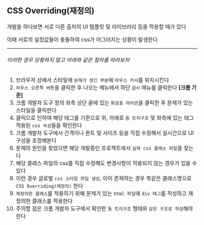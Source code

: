 ## CSS Overriding(재정의)
  
개발을 하다보면 서로 다른 출처의 UI 템플릿 및 라이브러리 등을 적용할 때가 있다  
  
이때 서로의 설정값들이 충돌하여 css가 어그러지는 상황이 발생한다  
  
---
  
###### 이러한 경우 당황하지 말고 아래와 같은 절차를 따라보자  

1. 브라우저 상에서 스타일에 `문제가 생긴 부분`에 `마우스 커서`를 위치시킨다
1. `마우스 오른쪽 버튼`을 클릭한 후 나오는 메뉴에서 하단 `검사` 메뉴를 클릭한다 **[크롬 기준]**
1. 크롬 개발자 도구 창의 좌측 상단 끝에 있는 `화살표 아이콘`을 클릭한 후 문제가 있는 스타일을 클릭한다
1. 클릭으로 인하여 해당 태그를 기준으로 위, 아래로 `돔 트리구조` 및 좌측에 있는 태그 적용된 `css 속성`들을 확인한다
1. 크롬 개발자 도구에서 간격이나 폰트 및 사이즈 등을 직접 수정해서 실시간으로 UI 구성을 조정해본다
1. 문제의 원인을 찾았으면 해당 개발중인 프로젝트에서 `실제 css 클래스 파일`을 찾는다
1. 해당 클래스 파일의 css를 직접 수정해도 변경사항이 적용되지 않는 경우가 있을 수 있다
1. 이런 경우 글로벌 `css 스타일 파일 생성`, 이미 존재하는 경우 똑같은 클래스명으로 `CSS Overriding(재정의)` 한다
1. `재정의한 클래스`를 적용하기 위해 문제가 있는 `html 파일`에 `div 태그`를 작성하고 재정의한 클래스를 적용한다
1. 주의할 점은 크롬 개발자 도구에서 확인한 `돔 트리구조` 형태와 `같은 구조로 작성`해야 한다
  

